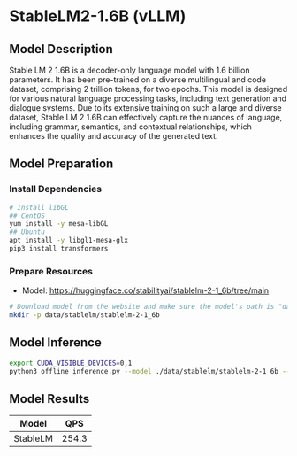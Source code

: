 # StableLM2-1.6B (vLLM)

## Model Description

Stable LM 2 1.6B is a decoder-only language model with 1.6 billion parameters. It has been pre-trained on a diverse
multilingual and code dataset, comprising 2 trillion tokens, for two epochs. This model is designed for various natural
language processing tasks, including text generation and dialogue systems. Due to its extensive training on such a large
and diverse dataset, Stable LM 2 1.6B can effectively capture the nuances of language, including grammar, semantics, and
contextual relationships, which enhances the quality and accuracy of the generated text.

## Model Preparation

### Install Dependencies

```bash
# Install libGL
## CentOS
yum install -y mesa-libGL
## Ubuntu
apt install -y libgl1-mesa-glx
pip3 install transformers
```

### Prepare Resources

- Model: <https://huggingface.co/stabilityai/stablelm-2-1_6b/tree/main>

```bash
# Download model from the website and make sure the model's path is "data/stablelm/stablelm-2-1_6b"
mkdir -p data/stablelm/stablelm-2-1_6b
```

## Model Inference

```bash
export CUDA_VISIBLE_DEVICES=0,1
python3 offline_inference.py --model ./data/stablelm/stablelm-2-1_6b --max-tokens 256 -tp 1 --temperature 0.0
```

## Model Results

| Model    | QPS   |
|----------|-------|
| StableLM | 254.3 |
